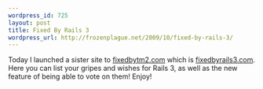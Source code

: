 ```yaml
--- 
wordpress_id: 725
layout: post
title: Fixed By Rails 3
wordpress_url: http://frozenplague.net/2009/10/fixed-by-rails-3/
---
```

Today I launched a sister site to <a href='http://fixedbytm2.com'>fixedbytm2.com</a> which is <a href='http://fixedbyrails3.com'>fixedbyrails3.com</a>. Here you can list your gripes and wishes for Rails 3, as well as the new feature of being able to vote on them! Enjoy!
